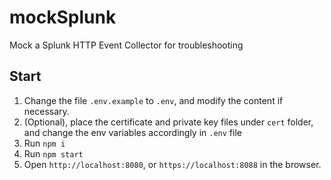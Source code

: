 # mockSplunk
Mock a Splunk HTTP Event Collector for troubleshooting

## Start
1. Change the file `.env.example` to `.env`, and modify the content if necessary.
2. (Optional), place the certificate and private key files under `cert` folder, and change the env variables accordingly in `.env` file
3. Run `npm i`
4. Run `npm start`
5. Open `http://localhost:8080`, or `https://localhost:8088` in the browser.
